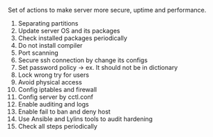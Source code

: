 Set of actions to make server more secure, uptime and performance.
1) Separating partitions
2) Update server OS and its packages
3) Check installed packages periodically
4) Do not install compiler
5) Port scanning
6) Secure ssh connection by change its configs
7) Set password policy -> ex. It should not be in dictionary
8) Lock wrong try for users
9) Avoid physical access
10) Config iptables and firewall
11) Config server by cctl.conf
12) Enable auditing and logs
13) Enable fail to ban and deny host
14) Use Ansible and Lylins tools to audit hardening
15) Check all steps periodically 
